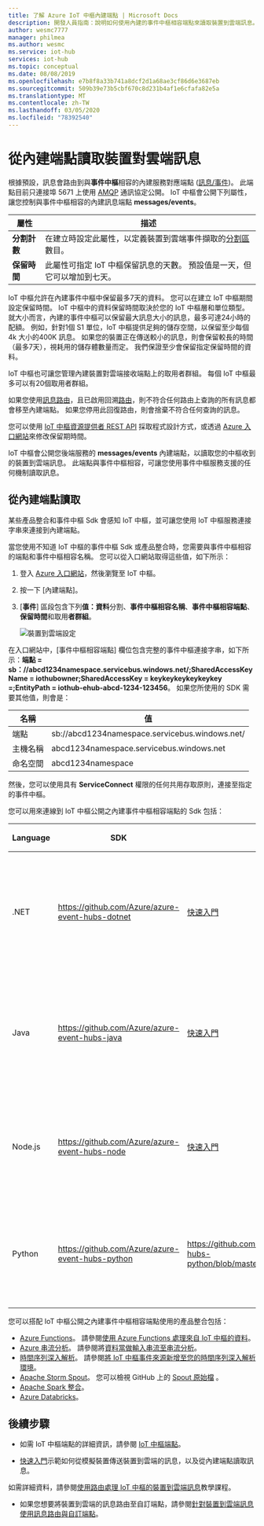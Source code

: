 ```yaml
---
title: 了解 Azure IoT 中樞內建端點 | Microsoft Docs
description: 開發人員指南：說明如何使用內建的事件中樞相容端點來讀取裝置到雲端訊息。
author: wesmc7777
manager: philmea
ms.author: wesmc
ms.service: iot-hub
services: iot-hub
ms.topic: conceptual
ms.date: 08/08/2019
ms.openlocfilehash: e7b8f8a33b741a8dcf2d1a68ae3cf86d6e3687eb
ms.sourcegitcommit: 509b39e73b5cbf670c8d231b4af1e6cfafa82e5a
ms.translationtype: MT
ms.contentlocale: zh-TW
ms.lasthandoff: 03/05/2020
ms.locfileid: "78392540"
---
```

# <a name="read-device-to-cloud-messages-from-the-built-in-endpoint"></a>從內建端點讀取裝置對雲端訊息

根據預設，訊息會路由到與**事件中樞**相容的內建服務對應端點 ([訊息/事件](https://azure.microsoft.com/documentation/services/event-hubs/))。 此端點目前只連接埠 5671 上使用 [AMQP](https://www.amqp.org/) 通訊協定公開。 IoT 中樞會公開下列屬性，讓您控制與事件中樞相容的內建訊息端點 **messages/events**。

| 屬性            | 描述 |
| ------------------- | ----------- |
| **分割計數** | 在建立時設定此屬性，以定義裝置到雲端事件擷取的[分割區](../event-hubs/event-hubs-features.md#partitions)數目。 |
| **保留時間**  | 此屬性可指定 IoT 中樞保留訊息的天數。 預設值是一天，但它可以增加到七天。 |

IoT 中樞允許在內建事件中樞中保留最多7天的資料。 您可以在建立 IoT 中樞期間設定保留時間。 IoT 中樞中的資料保留時間取決於您的 IoT 中樞層和單位類型。 就大小而言，內建的事件中樞可以保留最大訊息大小的訊息，最多可達24小時的配額。 例如，針對1個 S1 單位，IoT 中樞提供足夠的儲存空間，以保留至少每個4k 大小的400K 訊息。 如果您的裝置正在傳送較小的訊息，則會保留較長的時間（最多7天），視耗用的儲存體數量而定。 我們保證至少會保留指定保留時間的資料。

IoT 中樞也可讓您管理內建裝置對雲端接收端點上的取用者群組。 每個 IoT 中樞最多可以有20個取用者群組。

如果您使用[訊息路由](iot-hub-devguide-messages-d2c.md)，且已啟用回溯[路由](iot-hub-devguide-messages-d2c.md#fallback-route)，則不符合任何路由上查詢的所有訊息都會移至內建端點。 如果您停用此回復路由，則會捨棄不符合任何查詢的訊息。

您可以使用 [IoT 中樞資源提供者 REST API](/rest/api/iothub/iothubresource) 採取程式設計方式，或透過 [Azure 入口網站](https://portal.azure.com)來修改保留期時間。

IoT 中樞會公開您後端服務的 **messages/events** 內建端點，以讀取您的中樞收到的裝置到雲端訊息。 此端點與事件中樞相容，可讓您使用事件中樞服務支援的任何機制讀取訊息。

## <a name="read-from-the-built-in-endpoint"></a>從內建端點讀取

某些產品整合和事件中樞 Sdk 會感知 IoT 中樞，並可讓您使用 IoT 中樞服務連接字串來連接到內建端點。

當您使用不知道 IoT 中樞的事件中樞 Sdk 或產品整合時，您需要與事件中樞相容的端點和事件中樞相容名稱。 您可以從入口網站取得這些值，如下所示：

1. 登入 [Azure 入口網站](https://portal.azure.com)，然後瀏覽至 IoT 中樞。

2. 按一下 [內建端點]。

3. [**事件**] 區段包含下列**值：資料**分割、**事件中樞相容名稱**、**事件中樞相容端點**、**保留時間**和取用**者群組**。

    ![裝置到雲端設定](./media/iot-hub-devguide-messages-read-builtin/eventhubcompatible.png)

在入口網站中，[事件中樞相容端點] 欄位包含完整的事件中樞連接字串，如下所示：**端點 = sb：//abcd1234namespace.servicebus.windows.net/;SharedAccessKeyName = iothubowner;SharedAccessKey = keykeykeykeykeykey =;EntityPath = iothub-ehub-abcd-1234-123456**。 如果您所使用的 SDK 需要其他值，則會是：

| 名稱 | 值 |
| ---- | ----- |
| 端點 | sb://abcd1234namespace.servicebus.windows.net/ |
| 主機名稱 | abcd1234namespace.servicebus.windows.net |
| 命名空間 | abcd1234namespace |

然後，您可以使用具有 **ServiceConnect** 權限的任何共用存取原則，連接至指定的事件中樞。

您可以用來連線到 IoT 中樞公開之內建事件中樞相容端點的 Sdk 包括：

| Language | SDK | 範例 | 注意 |
| -------- | --- | ------ | ----- |
| .NET | https://github.com/Azure/azure-event-hubs-dotnet | [快速入門](quickstart-send-telemetry-dotnet.md) | 使用事件中樞相容資訊 |
 Java | https://github.com/Azure/azure-event-hubs-java | [快速入門](quickstart-send-telemetry-java.md) | 使用事件中樞相容資訊 |
| Node.js | https://github.com/Azure/azure-event-hubs-node | [快速入門](quickstart-send-telemetry-node.md) | 使用 IoT 中樞連接字串 |
| Python | https://github.com/Azure/azure-event-hubs-python | https://github.com/Azure/azure-event-hubs-python/blob/master/examples/iothub_recv.py | 使用 IoT 中樞連接字串 |

您可以搭配 IoT 中樞公開之內建事件中樞相容端點使用的產品整合包括：

* [Azure Functions](https://docs.microsoft.com/azure/azure-functions/)。 請參閱[使用 Azure Functions 處理來自 IoT 中樞的資料](https://azure.microsoft.com/resources/samples/functions-js-iot-hub-processing/)。
* [Azure 串流分析](https://docs.microsoft.com/azure/stream-analytics/)。 請參閱將[資料當做輸入串流至串流分析](../stream-analytics/stream-analytics-define-inputs.md#stream-data-from-iot-hub)。
* [時間序列深入解析](https://docs.microsoft.com/azure/time-series-insights/)。 請參閱[將 IoT 中樞事件來源新增至您的時間序列深入解析環境](../time-series-insights/time-series-insights-how-to-add-an-event-source-iothub.md)。
* [Apache Storm Spout](../hdinsight/storm/apache-storm-develop-csharp-event-hub-topology.md)。 您可以檢視 GitHub 上的 [Spout 原始檔](https://github.com/apache/storm/tree/master/external/storm-eventhubs) 。
* [Apache Spark 整合](../hdinsight/spark/apache-spark-eventhub-streaming.md)。
* [Azure Databricks](https://docs.microsoft.com/azure/azure-databricks/)。

## <a name="next-steps"></a>後續步驟

* 如需 IoT 中樞端點的詳細資訊，請參閱 [IoT 中樞端點](iot-hub-devguide-endpoints.md)。

* [快速入門](quickstart-send-telemetry-node.md)示範如何從模擬裝置傳送裝置到雲端的訊息，以及從內建端點讀取訊息。 

如需詳細資料，請參閱[使用路由處理 IoT 中樞的裝置到雲端訊息](tutorial-routing.md)教學課程。

* 如果您想要將裝置到雲端的訊息路由至自訂端點，請參閱[針對裝置到雲端訊息使用訊息路由與自訂端點](iot-hub-devguide-messages-read-custom.md)。
